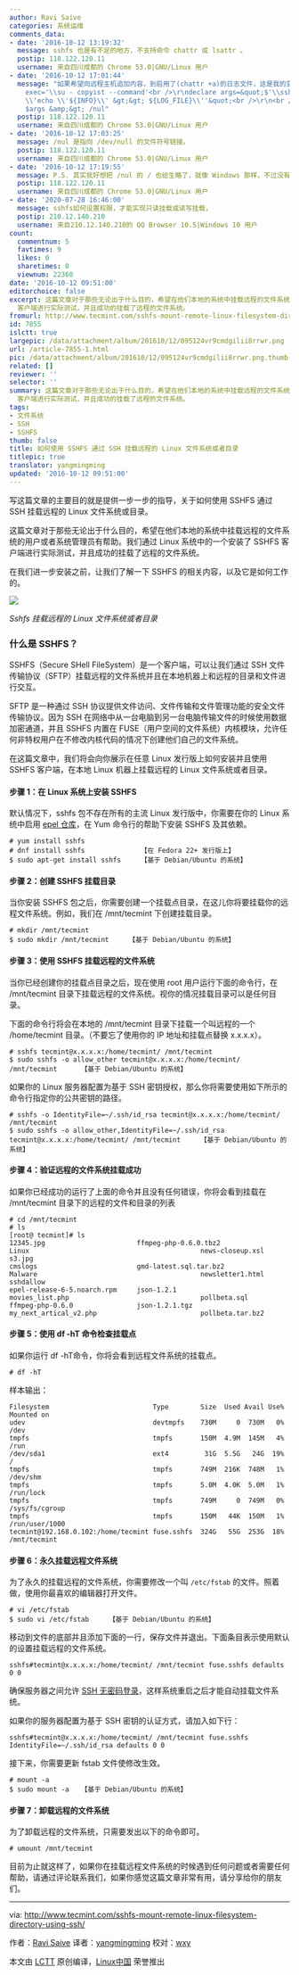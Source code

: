 ```yaml
---
author: Ravi Saive
categories: 系统运维
comments_data:
- date: '2016-10-12 13:19:32'
  message: sshfs 也是有不足的地方，不支持命令 chattr 或 lsattr 。
  postip: 118.122.120.11
  username: 来自四川成都的 Chrome 53.0|GNU/Linux 用户
- date: '2016-10-12 17:01:44'
  message: "如果希望向远程主机追加内容，到启用了(chattr +a)的日志文件，这是我的变通解决方法。<br />\r\n<br />\r\ndeclare
    exec='\\su - copyist --command'<br />\r\ndeclare args=&quot;$'\\ssh -fnt ${REMOTE_USER}@${REMOTE_HOST}
    \\'echo \\'${INFO}\\' &gt;&gt; ${LOG_FILE}\\''&quot;<br />\r\n<br />\r\neval $exec
    $args &amp;&gt; /nul"
  postip: 118.122.120.11
  username: 来自四川成都的 Chrome 53.0|GNU/Linux 用户
- date: '2016-10-12 17:03:25'
  message: /nul 是指向 /dev/null 的文件符号链接。
  postip: 118.122.120.11
  username: 来自四川成都的 Chrome 53.0|GNU/Linux 用户
- date: '2016-10-12 17:19:55'
  message: P.S. 其实我好想把 /nul 的 / 也给生略了，就像 Windows 那样，不过没有找到方法。
  postip: 118.122.120.11
  username: 来自四川成都的 Chrome 53.0|GNU/Linux 用户
- date: '2020-07-28 16:46:00'
  message: sshfs如何设置权限，才能实现只读挂载或读写挂载，
  postip: 210.12.140.210
  username: 来自210.12.140.210的 QQ Browser 10.5|Windows 10 用户
count:
  commentnum: 5
  favtimes: 9
  likes: 0
  sharetimes: 0
  viewnum: 22360
date: '2016-10-12 09:51:00'
editorchoice: false
excerpt: 这篇文章对于那些无论出于什么目的，希望在他们本地的系统中挂载远程的文件系统的用户或者系统管理员有帮助。我们通过 Linux 系统中的一个安装了 SSHFS
  客户端进行实际测试，并且成功的挂载了远程的文件系统。
fromurl: http://www.tecmint.com/sshfs-mount-remote-linux-filesystem-directory-using-ssh/
id: 7855
islctt: true
largepic: /data/attachment/album/201610/12/095124vr9cmdgilii8rrwr.png
url: /article-7855-1.html
pic: /data/attachment/album/201610/12/095124vr9cmdgilii8rrwr.png.thumb.jpg
related: []
reviewer: ''
selector: ''
summary: 这篇文章对于那些无论出于什么目的，希望在他们本地的系统中挂载远程的文件系统的用户或者系统管理员有帮助。我们通过 Linux 系统中的一个安装了 SSHFS
  客户端进行实际测试，并且成功的挂载了远程的文件系统。
tags:
- 文件系统
- SSH
- SSHFS
thumb: false
title: 如何使用 SSHFS 通过 SSH 挂载远程的 Linux 文件系统或者目录
titlepic: true
translator: yangmingming
updated: '2016-10-12 09:51:00'
---
```


写这篇文章的主要目的就是提供一步一步的指导，关于如何使用 SSHFS 通过 SSH 挂载远程的 Linux 文件系统或目录。


这篇文章对于那些无论出于什么目的，希望在他们本地的系统中挂载远程的文件系统的用户或者系统管理员有帮助。我们通过 Linux 系统中的一个安装了 SSHFS 客户端进行实际测试，并且成功的挂载了远程的文件系统。


在我们进一步安装之前，让我们了解一下 SSHFS 的相关内容，以及它是如何工作的。


![](/data/attachment/album/201610/12/095124vr9cmdgilii8rrwr.png)


*Sshfs 挂载远程的 Linux 文件系统或者目录*


### 什么是 SSHFS？


SSHFS（Secure SHell FileSystem）是一个客户端，可以让我们通过 SSH 文件传输协议（SFTP）挂载远程的文件系统并且在本地机器上和远程的目录和文件进行交互。


SFTP 是一种通过 SSH 协议提供文件访问、文件传输和文件管理功能的安全文件传输协议。因为 SSH 在网络中从一台电脑到另一台电脑传输文件的时候使用数据加密通道，并且 SSHFS 内置在 FUSE（用户空间的文件系统）内核模块，允许任何非特权用户在不修改内核代码的情况下创建他们自己的文件系统。


在这篇文章中，我们将会向你展示在任意 Linux 发行版上如何安装并且使用 SSHFS 客户端，在本地 Linux 机器上挂载远程的 Linux 文件系统或者目录。


#### 步骤 1：在 Linux 系统上安装 SSHFS


默认情况下，sshfs 包不存在所有的主流 Linux 发行版中，你需要在你的 Linux 系统中启用 [epel 仓库](/article-2324-1.html)，在 Yum 命令行的帮助下安装 SSHFS 及其依赖。



```
# yum install sshfs
# dnf install sshfs              【在 Fedora 22+ 发行版上】
$ sudo apt-get install sshfs     【基于 Debian/Ubuntu 的系统】

```

#### 步骤 2：创建 SSHFS 挂载目录


当你安装 SSHFS 包之后，你需要创建一个挂载点目录，在这儿你将要挂载你的远程文件系统。例如，我们在 /mnt/tecmint 下创建挂载目录。



```
# mkdir /mnt/tecmint
$ sudo mkdir /mnt/tecmint     【基于 Debian/Ubuntu 的系统】

```

#### 步骤 3：使用 SSHFS 挂载远程的文件系统


当你已经创建你的挂载点目录之后，现在使用 root 用户运行下面的命令行，在 /mnt/tecmint 目录下挂载远程的文件系统。视你的情况挂载目录可以是任何目录。


下面的命令行将会在本地的 /mnt/tecmint 目录下挂载一个叫远程的一个 /home/tecmint 目录。（不要忘了使用你的 IP 地址和挂载点替换 x.x.x.x）。



```
# sshfs tecmint@x.x.x.x:/home/tecmint/ /mnt/tecmint
$ sudo sshfs -o allow_other tecmint@x.x.x.x:/home/tecmint/ /mnt/tecmint      【基于 Debian/Ubuntu 的系统】

```

如果你的 Linux 服务器配置为基于 SSH 密钥授权，那么你将需要使用如下所示的命令行指定你的公共密钥的路径。



```
# sshfs -o IdentityFile=~/.ssh/id_rsa tecmint@x.x.x.x:/home/tecmint/ /mnt/tecmint
$ sudo sshfs -o allow_other,IdentityFile=~/.ssh/id_rsa tecmint@x.x.x.x:/home/tecmint/ /mnt/tecmint     【基于 Debian/Ubuntu 的系统】

```

#### 步骤 4：验证远程的文件系统挂载成功


如果你已经成功的运行了上面的命令并且没有任何错误，你将会看到挂载在 /mnt/tecmint 目录下的远程的文件和目录的列表



```
# cd /mnt/tecmint
# ls
[root@ tecmint]# ls
12345.jpg                       ffmpeg-php-0.6.0.tbz2                Linux                                           news-closeup.xsl     s3.jpg
cmslogs                         gmd-latest.sql.tar.bz2               Malware                                         newsletter1.html     sshdallow
epel-release-6-5.noarch.rpm     json-1.2.1                           movies_list.php                                 pollbeta.sql
ffmpeg-php-0.6.0                json-1.2.1.tgz                       my_next_artical_v2.php                          pollbeta.tar.bz2

```

#### 步骤 5：使用 df -hT 命令检查挂载点


如果你运行 df -hT命令，你将会看到远程文件系统的挂载点。



```
# df -hT

```

样本输出：



```
Filesystem                          Type        Size  Used Avail Use% Mounted on
udev                                devtmpfs    730M     0  730M   0% /dev
tmpfs                               tmpfs       150M  4.9M  145M   4% /run
/dev/sda1                           ext4         31G  5.5G   24G  19% /
tmpfs                               tmpfs       749M  216K  748M   1% /dev/shm
tmpfs                               tmpfs       5.0M  4.0K  5.0M   1% /run/lock
tmpfs                               tmpfs       749M     0  749M   0% /sys/fs/cgroup
tmpfs                               tmpfs       150M   44K  150M   1% /run/user/1000
tecmint@192.168.0.102:/home/tecmint fuse.sshfs  324G   55G  253G  18% /mnt/tecmint

```

#### 步骤 6：永久挂载远程文件系统


为了永久的挂载远程的文件系统，你需要修改一个叫 `/etc/fstab` 的文件。照着做，使用你最喜欢的编辑器打开文件。



```
# vi /etc/fstab
$ sudo vi /etc/fstab     【基于 Debian/Ubuntu 的系统】         

```

移动到文件的底部并且添加下面的一行，保存文件并退出。下面条目表示使用默认的设置挂载远程的文件系统。



```
sshfs#tecmint@x.x.x.x:/home/tecmint/ /mnt/tecmint fuse.sshfs defaults 0 0

```

确保服务器之间允许 [SSH 无密码登录](/article-5444-1.html)，这样系统重启之后才能自动挂载文件系统。


如果你的服务器配置为基于 SSH 密钥的认证方式，请加入如下行：



```
sshfs#tecmint@x.x.x.x:/home/tecmint/ /mnt/tecmint fuse.sshfs IdentityFile=~/.ssh/id_rsa defaults 0 0

```

接下来，你需要更新 fstab 文件使修改生效。



```
# mount -a
$ sudo mount -a   【基于 Debian/Ubuntu 的系统】

```

#### 步骤 7：卸载远程的文件系统


为了卸载远程的文件系统，只需要发出以下的命令即可。



```
# umount /mnt/tecmint

```

目前为止就这样了，如果你在挂载远程文件系统的时候遇到任何问题或者需要任何帮助，请通过评论联系我们，如果你感觉这篇文章非常有用，请分享给你的朋友们。




---


via: <http://www.tecmint.com/sshfs-mount-remote-linux-filesystem-directory-using-ssh/>


作者：[Ravi Saive](http://www.tecmint.com/author/admin/) 译者：[yangmingming](https://github.com/yangmingming) 校对：[wxy](https://github.com/wxy)


本文由 [LCTT](https://github.com/LCTT/TranslateProject) 原创编译，[Linux中国](https://linux.cn/) 荣誉推出